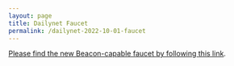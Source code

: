```yaml
---
layout: page
title: Dailynet Faucet
permalink: /dailynet-2022-10-01-faucet
---
```


[Please find the new Beacon-capable faucet by following this link](https://faucet.dailynet-2022-10-01.teztnets.xyz).
